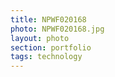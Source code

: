 ```yaml
--- 
title: NPWF020168 
photo: NPWF020168.jpg 
layout: photo 
section: portfolio 
tags: technology 
---  
```

  

